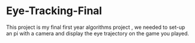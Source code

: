 # Eye-Tracking-Final
This project is my final first year algorithms project , we needed to set-up an pi with a camera and display the eye trajectory on the game you played.

